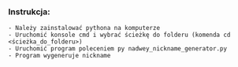 ### Instrukcja:
    - Należy zainstalować pythona na komputerze
    - Uruchomić konsole cmd i wybrać ścieżkę do folderu (komenda cd <ścieżka_do_folderu>)
    - Uruchomić program poleceniem py nadwey_nickname_generator.py
    - Program wygeneruje nickname